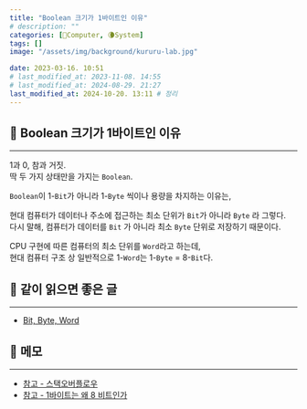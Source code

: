 ```yaml
---
title: "Boolean 크기가 1바이트인 이유"
# description: ""
categories: [💫Computer, 🌘System]
tags: []
image: "/assets/img/background/kururu-lab.jpg"

date: 2023-03-16. 10:51
# last_modified_at: 2023-11-08. 14:55
# last_modified_at: 2024-08-29. 21:27
last_modified_at: 2024-10-20. 13:11 # 정리
---
```


## 💫 Boolean 크기가 1바이트인 이유

---

1과 0, 참과 거짓.  
딱 두 가지 상태만을 가지는 `Boolean`.  

`Boolean`이 1-`Bit`가 아니라 1-`Byte` 씩이나 용량을 차지하는 이유는,  

현대 컴퓨터가 데이터나 주소에 접근하는 최소 단위가 `Bit`가 아니라 `Byte` 라 그렇다.  
다시 말해, 컴퓨터가 데이터를 `Bit` 가 아니라 최소 `Byte` 단위로 저장하기 때문이다.  

CPU 구현에 따른 컴퓨터의 최소 단위를 `Word`라고 하는데,  
현대 컴퓨터 구조 상 일반적으로 1-`Word`는 1-`Byte` = 8-`Bit`다.

## 💫 같이 읽으면 좋은 글

---

- [Bit, Byte, Word](/posts/Bit-Byte-Word/)

## 💫 메모

---

- [참고 - 스택오버플로우](https://stackoverflow.com/questions/2064550/)
- [참고 - 1바이트는 왜 8 비트인가](https://zepeh.tistory.com/313)
